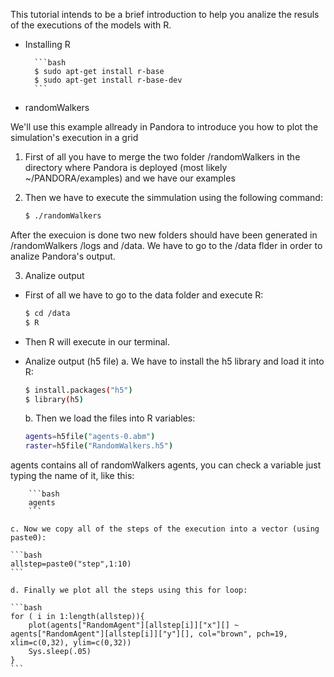 This tutorial intends to be a brief introduction to help you analize the
resuls of the executions of the models with R.

* Installing R
	
		```bash
		$ sudo apt-get install r-base
		$ sudo apt-get install r-base-dev
		```
		
* randomWalkers

We'll use this example allready in Pandora to introduce you how to plot 
the simulation's execution in a grid

1. First of all you have to merge the two folder /randomWalkers in the 
directory where Pandora is deployed (most likely ~/PANDORA/examples) and
we have our examples

2. Then we have to execute the simmulation using the following command:
	
	```bash
	$ ./randomWalkers
	```
	
After the execuion is done two new folders should have been generated in
/randomWalkers /logs and /data. We have to go to the /data flder in order
to analize Pandora's output.

3. Analize output

* First of all we have to go to the data folder and execute R:

	```bash
	$ cd /data
	$ R
	```
	
* Then R will execute in our terminal.

* Analize output (h5 file)
	a. We have to install the h5 library and load it into R:
	
	```bash
	$ install.packages("h5")
	$ library(h5)
	```
	
	b. Then we load the files into R variables:
	
	```bash
	agents=h5file("agents-0.abm")
	raster=h5file("RandomWalkers.h5")
	```
	
agents contains all of randomWalkers agents, you can check a variable just typing the name of it, like this:
	
		```bash
		agents
		```
	
	c. Now we copy all of the steps of the execution into a vector (using paste0):
	
	```bash
	allstep=paste0("step",1:10)
	```
	
	d. Finally we plot all the steps using this for loop:
	
	```bash
	for ( i in 1:length(allstep)){
		plot(agents["RandomAgent"][allstep[i]]["x"][] ~ agents["RandomAgent"][allstep[i]]["y"][], col="brown", pch=19, xlim=c(0,32), ylim=c(0,32))
		Sys.sleep(.05)
	}
	```
	
